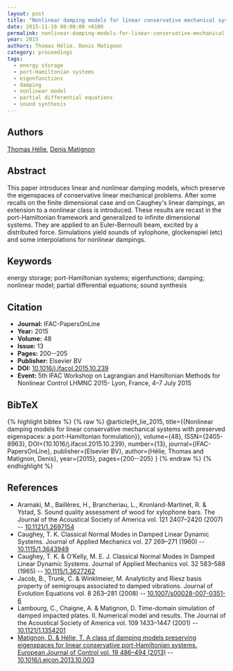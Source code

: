 ```yaml
---
layout: post
title: "Nonlinear damping models for linear conservative mechanical systems with preserved eigenspaces: a port-Hamiltonian formulation"
date: 2015-11-10 00:00:00 +0100
permalink: nonlinear-damping-models-for-linear-conservative-mechanical-systems-with-preserved-eigenspaces-a-port-hamiltonian-formulation
year: 2015
authors: Thomas Hélie, Denis Matignon
category: proceedings
tags:
  - energy storage
  - port-Hamiltonian systems
  - eigenfunctions
  - damping
  - nonlinear model
  - partial differential equations
  - sound synthesis
---
```

 
## Authors
[Thomas Hélie](authors/thomas-helie), [Denis Matignon](authors/denis-matignon)
 
## Abstract
This paper introduces linear and nonlinear damping models, which preserve the eigenspaces of conservative linear mechanical problems. After some recalls on the finite dimensional case and on Caughey's linear dampings, an extension to a nonlinear class is introduced. These results are recast in the port-Hamiltonian framework and generalized to infinite dimensional systems. They are applied to an Euler-Bernoulli beam, excited by a distributed force. Simulations yield sounds of xylophone, glockenspiel (etc) and some interpolations for nonlinear dampings.
 
## Keywords
energy storage; port-Hamiltonian systems; eigenfunctions; damping; nonlinear model; partial differential equations; sound synthesis
 
## Citation
- **Journal:** IFAC-PapersOnLine
- **Year:** 2015
- **Volume:** 48
- **Issue:** 13
- **Pages:** 200--205
- **Publisher:** Elsevier BV
- **DOI:** [10.1016/j.ifacol.2015.10.239](https://doi.org/10.1016/j.ifacol.2015.10.239)
- **Event:** 5th IFAC Workshop on Lagrangian and Hamiltonian Methods for Nonlinear Control LHMNC 2015- Lyon, France, 4–7 July 2015
 
## BibTeX
{% highlight bibtex %}
{% raw %}
@article{H_lie_2015,
  title={{Nonlinear damping models for linear conservative mechanical systems with preserved eigenspaces: a port-Hamiltonian formulation}},
  volume={48},
  ISSN={2405-8963},
  DOI={10.1016/j.ifacol.2015.10.239},
  number={13},
  journal={IFAC-PapersOnLine},
  publisher={Elsevier BV},
  author={Hélie, Thomas and Matignon, Denis},
  year={2015},
  pages={200--205}
}
{% endraw %}
{% endhighlight %}
 
## References
- Aramaki, M., Baillères, H., Brancheriau, L., Kronland-Martinet, R. & Ystad, S. Sound quality assessment of wood for xylophone bars. The Journal of the Acoustical Society of America vol. 121 2407–2420 (2007) -- [10.1121/1.2697154](https://doi.org/10.1121/1.2697154)
- Caughey, T. K. Classical Normal Modes in Damped Linear Dynamic Systems. Journal of Applied Mechanics vol. 27 269–271 (1960) -- [10.1115/1.3643949](https://doi.org/10.1115/1.3643949)
- Caughey, T. K. & O’Kelly, M. E. J. Classical Normal Modes in Damped Linear Dynamic Systems. Journal of Applied Mechanics vol. 32 583–588 (1965) -- [10.1115/1.3627262](https://doi.org/10.1115/1.3627262)
- Jacob, B., Trunk, C. & Winklmeier, M. Analyticity and Riesz basis property of semigroups associated to damped vibrations. Journal of Evolution Equations vol. 8 263–281 (2008) -- [10.1007/s00028-007-0351-6](https://doi.org/10.1007/s00028-007-0351-6)
- Lambourg, C., Chaigne, A. & Matignon, D. Time-domain simulation of damped impacted plates. II. Numerical model and results. The Journal of the Acoustical Society of America vol. 109 1433–1447 (2001) -- [10.1121/1.1354201](https://doi.org/10.1121/1.1354201)
- [Matignon, D. & Hélie, T. A class of damping models preserving eigenspaces for linear conservative port-Hamiltonian systems. European Journal of Control vol. 19 486–494 (2013)](a-class-of-damping-models-preserving-eigenspaces-for-linear-conservative-port-hamiltonian-systems) -- [10.1016/j.ejcon.2013.10.003](https://doi.org/10.1016/j.ejcon.2013.10.003)

